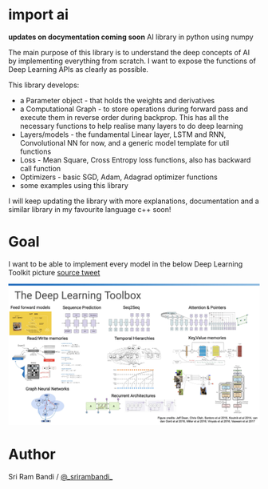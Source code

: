 # import ai

__updates on docymentation coming soon__
AI library in python using numpy

The main purpose of this library is to understand the deep concepts of AI by implementing everything from scratch. I want to expose the functions of Deep Learning APIs as clearly as possible.

This library develops:
  - a Parameter object - that holds the weights and derivatives
  - a Computational Graph - to store operations during forward pass and execute them in reverse order during backprop. This has all the necessary functions to help realise many layers to do deep learning
  - Layers/models - the fundamental Linear layer, LSTM and RNN, Convolutional NN for now, and a generic model template for util functions
  - Loss - Mean Square, Cross Entropy loss functions, also has backward call function
  - Optimizers - basic SGD, Adam, Adagrad optimizer functions
  - some examples using this library

I will keep updating the library with more explanations, documentation and a similar library in my favourite language c++ soon!

# Goal
I want to be able to implement every model in the below Deep Learning Toolkit picture [source tweet](https://twitter.com/OriolVinyalsML/status/1212422497339105280?s=20)

![DL Toolkit](/assets/dl_toolbox.jpeg)

# Author
Sri Ram Bandi / [@\_srirambandi\_](https://twitter.com/_srirambandi_)
